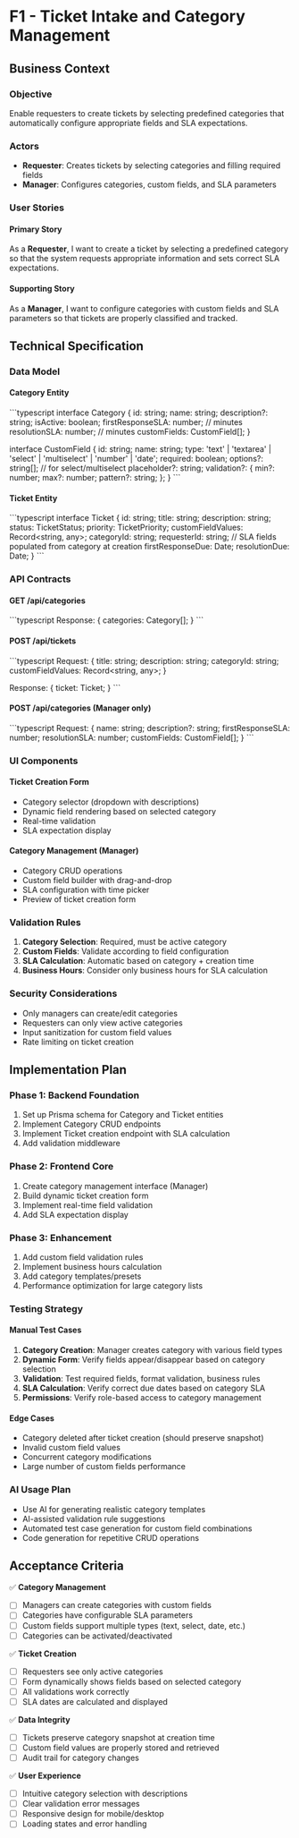 # F1 - Ticket Intake and Category Management

## Business Context

### Objective
Enable requesters to create tickets by selecting predefined categories that automatically configure appropriate fields and SLA expectations.

### Actors
- **Requester**: Creates tickets by selecting categories and filling required fields
- **Manager**: Configures categories, custom fields, and SLA parameters

### User Stories

#### Primary Story
As a **Requester**, I want to create a ticket by selecting a predefined category so that the system requests appropriate information and sets correct SLA expectations.

#### Supporting Story
As a **Manager**, I want to configure categories with custom fields and SLA parameters so that tickets are properly classified and tracked.

## Technical Specification

### Data Model

#### Category Entity
\`\`\`typescript
interface Category {
  id: string;
  name: string;
  description?: string;
  isActive: boolean;
  firstResponseSLA: number; // minutes
  resolutionSLA: number; // minutes
  customFields: CustomField[];
}

interface CustomField {
  id: string;
  name: string;
  type: 'text' | 'textarea' | 'select' | 'multiselect' | 'number' | 'date';
  required: boolean;
  options?: string[]; // for select/multiselect
  placeholder?: string;
  validation?: {
    min?: number;
    max?: number;
    pattern?: string;
  };
}
\`\`\`

#### Ticket Entity
\`\`\`typescript
interface Ticket {
  id: string;
  title: string;
  description: string;
  status: TicketStatus;
  priority: TicketPriority;
  customFieldValues: Record<string, any>;
  categoryId: string;
  requesterId: string;
  // SLA fields populated from category at creation
  firstResponseDue: Date;
  resolutionDue: Date;
}
\`\`\`

### API Contracts

#### GET /api/categories
\`\`\`typescript
Response: {
  categories: Category[];
}
\`\`\`

#### POST /api/tickets
\`\`\`typescript
Request: {
  title: string;
  description: string;
  categoryId: string;
  customFieldValues: Record<string, any>;
}

Response: {
  ticket: Ticket;
}
\`\`\`

#### POST /api/categories (Manager only)
\`\`\`typescript
Request: {
  name: string;
  description?: string;
  firstResponseSLA: number;
  resolutionSLA: number;
  customFields: CustomField[];
}
\`\`\`

### UI Components

#### Ticket Creation Form
- Category selector (dropdown with descriptions)
- Dynamic field rendering based on selected category
- Real-time validation
- SLA expectation display

#### Category Management (Manager)
- Category CRUD operations
- Custom field builder with drag-and-drop
- SLA configuration with time picker
- Preview of ticket creation form

### Validation Rules

1. **Category Selection**: Required, must be active category
2. **Custom Fields**: Validate according to field configuration
3. **SLA Calculation**: Automatic based on category + creation time
4. **Business Hours**: Consider only business hours for SLA calculation

### Security Considerations

- Only managers can create/edit categories
- Requesters can only view active categories
- Input sanitization for custom field values
- Rate limiting on ticket creation

## Implementation Plan

### Phase 1: Backend Foundation
1. Set up Prisma schema for Category and Ticket entities
2. Implement Category CRUD endpoints
3. Implement Ticket creation endpoint with SLA calculation
4. Add validation middleware

### Phase 2: Frontend Core
1. Create category management interface (Manager)
2. Build dynamic ticket creation form
3. Implement real-time field validation
4. Add SLA expectation display

### Phase 3: Enhancement
1. Add custom field validation rules
2. Implement business hours calculation
3. Add category templates/presets
4. Performance optimization for large category lists

### Testing Strategy

#### Manual Test Cases
1. **Category Creation**: Manager creates category with various field types
2. **Dynamic Form**: Verify fields appear/disappear based on category selection
3. **Validation**: Test required fields, format validation, business rules
4. **SLA Calculation**: Verify correct due dates based on category SLA
5. **Permissions**: Verify role-based access to category management

#### Edge Cases
- Category deleted after ticket creation (should preserve snapshot)
- Invalid custom field values
- Concurrent category modifications
- Large number of custom fields performance

### AI Usage Plan
- Use AI for generating realistic category templates
- AI-assisted validation rule suggestions
- Automated test case generation for custom field combinations
- Code generation for repetitive CRUD operations

## Acceptance Criteria

✅ **Category Management**
- [ ] Managers can create categories with custom fields
- [ ] Categories have configurable SLA parameters
- [ ] Custom fields support multiple types (text, select, date, etc.)
- [ ] Categories can be activated/deactivated

✅ **Ticket Creation**
- [ ] Requesters see only active categories
- [ ] Form dynamically shows fields based on selected category
- [ ] All validations work correctly
- [ ] SLA dates are calculated and displayed

✅ **Data Integrity**
- [ ] Tickets preserve category snapshot at creation time
- [ ] Custom field values are properly stored and retrieved
- [ ] Audit trail for category changes

✅ **User Experience**
- [ ] Intuitive category selection with descriptions
- [ ] Clear validation error messages
- [ ] Responsive design for mobile/desktop
- [ ] Loading states and error handling
